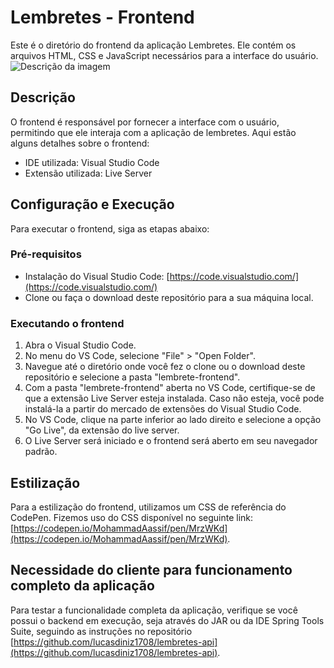 # Lembretes - Frontend

Este é o diretório do frontend da aplicação Lembretes. Ele contém os arquivos HTML, CSS e JavaScript necessários para a interface do usuário.
                      ![Descrição da imagem](URL_da_imagem)
## Descrição

O frontend é responsável por fornecer a interface com o usuário, permitindo que ele interaja com a aplicação de lembretes. Aqui estão alguns detalhes sobre o frontend:

- IDE utilizada: Visual Studio Code
- Extensão utilizada: Live Server

## Configuração e Execução

Para executar o frontend, siga as etapas abaixo:

### Pré-requisitos

- Instalação do Visual Studio Code: [https://code.visualstudio.com/](https://code.visualstudio.com/)
- Clone ou faça o download deste repositório para a sua máquina local.

### Executando o frontend

1. Abra o Visual Studio Code.
2. No menu do VS Code, selecione "File" > "Open Folder".
3. Navegue até o diretório onde você fez o clone ou o download deste repositório e selecione a pasta "lembrete-frontend".
4. Com a pasta "lembrete-frontend" aberta no VS Code, certifique-se de que a extensão Live Server esteja instalada. Caso não esteja, você pode instalá-la a partir do mercado de extensões do Visual Studio Code.
5. No VS Code, clique na parte inferior ao lado direito e selecione a opção "Go Live", da extensão do live server.
6. O Live Server será iniciado e o frontend será aberto em seu navegador padrão.

## Estilização

Para a estilização do frontend, utilizamos um CSS de referência do CodePen. Fizemos uso do CSS disponível no seguinte link: [https://codepen.io/MohammadAassif/pen/MrzWKd](https://codepen.io/MohammadAassif/pen/MrzWKd).

## Necessidade do cliente para funcionamento completo da aplicação

Para testar a funcionalidade completa da aplicação, verifique se você possui o backend em execução, seja através do JAR ou da IDE Spring Tools Suite, seguindo as instruções no repositório [https://github.com/lucasdiniz1708/lembretes-api](https://github.com/lucasdiniz1708/lembretes-api).
